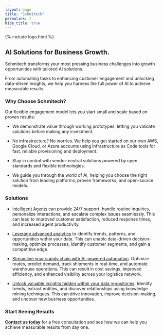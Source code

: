 ```yaml
---
layout: page
title: "Schmitech"
permalink: /
hide_title: true
---
```


{% include logo.html %}

## AI Solutions for Business Growth.

Schmitech transforms your most pressing business challenges into growth opportunities with tailored AI solutions.

From automating tasks to enhancing customer engagement and unlocking data-driven insights, we help you harness the full power of AI to achieve measurable results.

### Why Choose Schmitech?

Our flexible engagement model lets you start small and scale based on proven results:

- We demonstrate value through working prototypes, letting you validate solutions before making any investment.

- No infrastructure? No worries. We help you get started on our own AWS, Google Cloud, or Azure accounts using Infrastructure as Code tools for fast, reliable provisioning and deployment.

- Stay in control with vendor-neutral solutions powered by open standards and flexible technologies.

- We guide you through the world of AI, helping you choose the right solution from leading platforms, proven frameworks, and open-source models.

### Solutions

-  [Intelligent Agents](/solutions/intelligent-agents) can provide 24/7 support, handle routine inquiries, personalize interactions, and escalate complex issues seamlessly. This can lead to improved customer satisfaction, reduced response times, and increased agent productivity. 

-  [Leverage advanced analytics](/solutions/business-intelligence) to identify trends, patterns, and opportunities within your data. This can enable data-driven decision-making, optimize processes, identify customer segments, and gain a competitive edge.

- [Streamline your supply chain with AI-powered automation](/solutions/supply-chain-intelligence). Optimize routes, predict demand, track shipments in real-time, and automate warehouse operations. This can result in cost savings, improved efficiency, and enhanced visibility across your logistics network.

- [Unlock valuable insights hidden within your data repositories](/solutions/knowledge-mining). Identify trends, extract entities, and discover relationships using knowledge mining techniques. This can drive innovation, improve decision-making, and uncover new business opportunities.

### Start Seeing Results

**[Contact us today](/contact)** for a free consultation and see how we can help you achieve measurable results from day one.